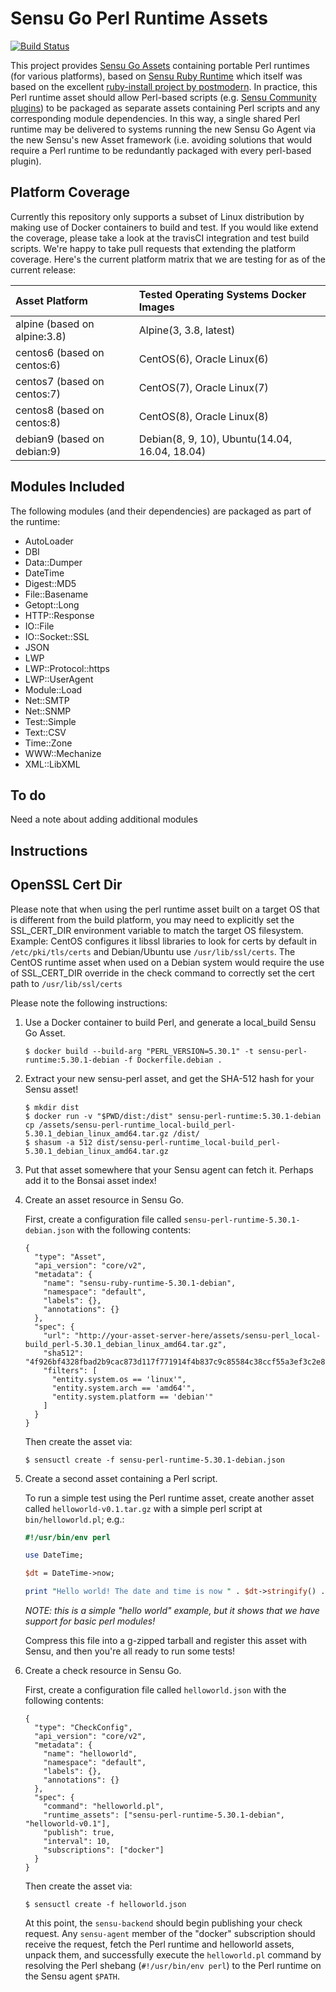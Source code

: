 # Sensu Go Perl Runtime Assets
[![Build Status](https://travis-ci.org/nixwiz/sensu-perl-runtime.svg?branch=master)](https://travis-ci.org/nixwiz/sensu-perl-runtime)

This project provides [Sensu Go Assets][sensu-assets] containing portable Perl
runtimes (for various platforms), based on [Sensu Ruby Runtime][sensu-ruby-runtime]
which itself was based on the excellent [ruby-install project
by postmodern][ruby-install]. In practice, this Perl runtime asset should allow
Perl-based scripts (e.g. [Sensu Community plugins][sensu-plugins]) to be
packaged as separate assets containing Perl scripts and any corresponding module
dependencies. In this way, a single shared Perl runtime may be delivered to
systems running the new Sensu Go Agent via the new Sensu's new Asset framework
(i.e. avoiding solutions that would require a Perl runtime to be redundantly
packaged with every perl-based plugin).

[sensu-assets]: https://docs.sensu.io/sensu-go/latest/reference/assets/
[sensu-ruby-runtime]: https://github.com/sensu/sensu-ruby-runtime
[ruby-install]: https://github.com/postmodern/ruby-install
[sensu-plugins]: https://github.com/sensu-plugins/

## Platform Coverage
Currently this repository only supports a subset of Linux distribution by making
use of Docker containers to build and test.  If you would like extend the coverage,
please take a look at the travisCI integration and test build scripts. We're happy
to take pull requests that extending the platform coverage.  Here's the current
platform matrix that we are testing for as of the current release:

| Asset Platform | Tested Operating Systems Docker Images |
|:---------------|:-------------------------|
|  alpine  (based on alpine:3.8)   | Alpine(3, 3.8, latest)                                      |
|  centos6 (based on centos:6)     | CentOS(6), Oracle Linux(6)                                  |
|  centos7 (based on centos:7)     | CentOS(7), Oracle Linux(7)                                  |
|  centos8 (based on centos:8)     | CentOS(8), Oracle Linux(8)                                  |
|  debian9 (based on debian:9)     | Debian(8, 9, 10), Ubuntu(14.04, 16.04, 18.04)               |

## Modules Included
The following modules (and their dependencies) are packaged as part of the runtime:
* AutoLoader
* DBI
* Data::Dumper
* DateTime
* Digest::MD5
* File::Basename
* Getopt::Long
* HTTP::Response
* IO::File
* IO::Socket::SSL
* JSON
* LWP
* LWP::Protocol::https
* LWP::UserAgent
* Module::Load
* Net::SMTP
* Net::SNMP
* Test::Simple
* Text::CSV
* Time::Zone
* WWW::Mechanize
* XML::LibXML

## To do
Need a note about adding additional modules

## Instructions
## OpenSSL Cert Dir
Please note that when using the perl runtime asset built on a target OS that is different from the build platform, you may need to explicitly set the SSL_CERT_DIR environment variable to match the target OS filesystem.  Example: CentOS configures it libssl libraries to look for certs by default in `/etc/pki/tls/certs` and Debian/Ubuntu use `/usr/lib/ssl/certs`. The CentOS runtime asset when used on a Debian system would require the use of SSL_CERT_DIR override in the check command to correctly set the cert path to `/usr/lib/ssl/certs`


Please note the following instructions:

1. Use a Docker container to build Perl, and generate a local_build Sensu Go Asset.

   ```
   $ docker build --build-arg "PERL_VERSION=5.30.1" -t sensu-perl-runtime:5.30.1-debian -f Dockerfile.debian .
   ```

2. Extract your new sensu-perl asset, and get the SHA-512 hash for your Sensu asset!

   ```
   $ mkdir dist
   $ docker run -v "$PWD/dist:/dist" sensu-perl-runtime:5.30.1-debian cp /assets/sensu-perl-runtime_local-build_perl-5.30.1_debian_linux_amd64.tar.gz /dist/
   $ shasum -a 512 dist/sensu-perl-runtime_local-build_perl-5.30.1_debian_linux_amd64.tar.gz
   ```

3. Put that asset somewhere that your Sensu agent can fetch it. Perhaps add it to the Bonsai asset index!

4. Create an asset resource in Sensu Go.

   First, create a configuration file called `sensu-perl-runtime-5.30.1-debian.json` with
   the following contents:

   ```
   {
     "type": "Asset",
     "api_version": "core/v2",
     "metadata": {
       "name": "sensu-ruby-runtime-5.30.1-debian",
       "namespace": "default",
       "labels": {},
       "annotations": {}
     },
     "spec": {
       "url": "http://your-asset-server-here/assets/sensu-perl_local-build_perl-5.30.1_debian_linux_amd64.tar.gz",
       "sha512": "4f926bf4328fbad2b9cac873d117f771914f4b837c9c85584c38ccf55a3ef3c2e8d154812246e5dda4a87450576b2c58ad9ab40c9e2edc31b288d066b195b21b",
       "filters": [
         "entity.system.os == 'linux'",
         "entity.system.arch == 'amd64'",
         "entity.system.platform == 'debian'"
       ]
     }
   }
   ```

   Then create the asset via:

   ```
   $ sensuctl create -f sensu-perl-runtime-5.30.1-debian.json
   ```

4. Create a second asset containing a Perl script.

   To run a simple test using the Perl runtime asset, create another asset
   called `helloworld-v0.1.tar.gz` with a simple perl script at
   `bin/helloworld.pl`; e.g.:

   ```perl
   #!/usr/bin/env perl

   use DateTime;

   $dt = DateTime->now;

   print "Hello world! The date and time is now " . $dt->stringify() . "\n";

   ```

   _NOTE: this is a simple "hello world" example, but it shows that we have
   support for basic perl modules!_

   Compress this file into a g-zipped tarball and register this asset with
   Sensu, and then you're all ready to run some tests!

5. Create a check resource in Sensu Go.

   First, create a configuration file called `helloworld.json` with
   the following contents:

   ```
   {
     "type": "CheckConfig",
     "api_version": "core/v2",
     "metadata": {
       "name": "helloworld",
       "namespace": "default",
       "labels": {},
       "annotations": {}
     },
     "spec": {
       "command": "helloworld.pl",
       "runtime_assets": ["sensu-perl-runtime-5.30.1-debian", "helloworld-v0.1"],
       "publish": true,
       "interval": 10,
       "subscriptions": ["docker"]
     }
   }
   ```

   Then create the asset via:

   ```
   $ sensuctl create -f helloworld.json
   ```

   At this point, the `sensu-backend` should begin publishing your check
   request. Any `sensu-agent` member of the "docker" subscription should
   receive the request, fetch the Perl runtime and helloworld assets,
   unpack them, and successfully execute the `helloworld.pl` command by
   resolving the Perl shebang (`#!/usr/bin/env perl`) to the Perl runtime
   on the Sensu agent `$PATH`.
   
